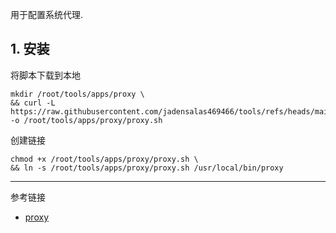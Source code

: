 用于配置系统代理.

## 1. 安装

将脚本下载到本地

```
mkdir /root/tools/apps/proxy \
&& curl -L https://raw.githubusercontent.com/jadensalas469466/tools/refs/heads/main/other/proxy.sh -o /root/tools/apps/proxy/proxy.sh
```

创建链接

```
chmod +x /root/tools/apps/proxy/proxy.sh \
&& ln -s /root/tools/apps/proxy/proxy.sh /usr/local/bin/proxy
```

---

参考链接

- [proxy](https://github.com/jadensalas469466/tools/blob/main/other/proxy.sh)

